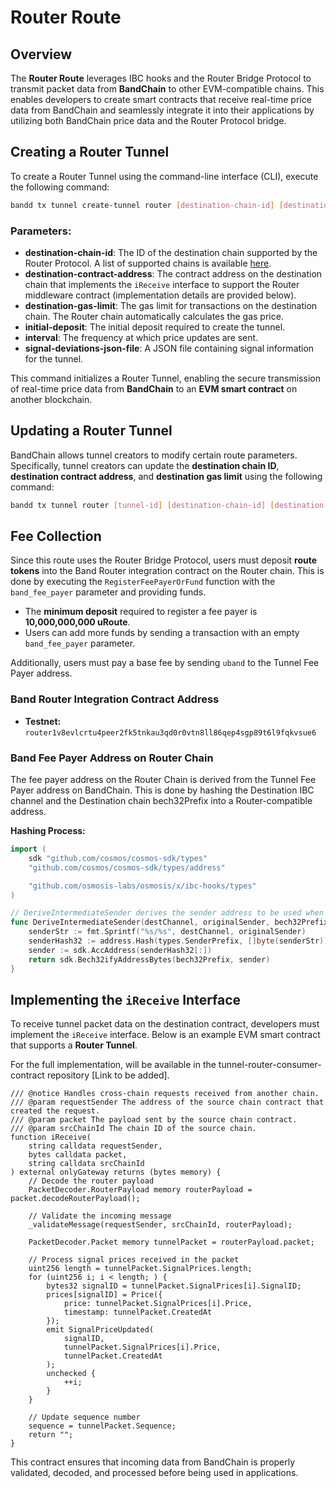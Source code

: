 # Router Route

## Overview

The **Router Route** leverages IBC hooks and the Router Bridge Protocol to transmit packet data from **BandChain** to other EVM-compatible chains. This enables developers to create smart contracts that receive real-time price data from BandChain and seamlessly integrate it into their applications by utilizing both BandChain price data and the Router Protocol bridge.

## Creating a Router Tunnel

To create a Router Tunnel using the command-line interface (CLI), execute the following command:

```bash
bandd tx tunnel create-tunnel router [destination-chain-id] [destination-contract-address] [destination-gas-limit] [initial-deposit] [interval] [signal-deviations-json-file]
```

### Parameters:

- **destination-chain-id**: The ID of the destination chain supported by the Router Protocol. A list of supported chains is available [here](https://docs.routerprotocol.com/networks/supported-chains/).
- **destination-contract-address**: The contract address on the destination chain that implements the `iReceive` interface to support the Router middleware contract (implementation details are provided below).
- **destination-gas-limit**: The gas limit for transactions on the destination chain. The Router chain automatically calculates the gas price.
- **initial-deposit**: The initial deposit required to create the tunnel.
- **interval**: The frequency at which price updates are sent.
- **signal-deviations-json-file**: A JSON file containing signal information for the tunnel.

This command initializes a Router Tunnel, enabling the secure transmission of real-time price data from **BandChain** to an **EVM smart contract** on another blockchain.

## Updating a Router Tunnel

BandChain allows tunnel creators to modify certain route parameters. Specifically, tunnel creators can update the **destination chain ID**, **destination contract address**, and **destination gas limit** using the following command:

```bash
bandd tx tunnel router [tunnel-id] [destination-chain-id] [destination-contract-address] [destination-gas-limit]
```

## Fee Collection

Since this route uses the Router Bridge Protocol, users must deposit **route tokens** into the Band Router integration contract on the Router chain. This is done by executing the `RegisterFeePayerOrFund` function with the `band_fee_payer` parameter and providing funds.

- The **minimum deposit** required to register a fee payer is **10,000,000,000 uRoute**.
- Users can add more funds by sending a transaction with an empty `band_fee_payer` parameter.

Additionally, users must pay a base fee by sending `uband` to the Tunnel Fee Payer address.

### Band Router Integration Contract Address

- **Testnet:** `router1v8evlcrtu4peer2fk5tnkau3qd0r0vtn8ll86qep4sgp89t6l9fqkvsue6`

### Band Fee Payer Address on Router Chain

The fee payer address on the Router Chain is derived from the Tunnel Fee Payer address on BandChain. This is done by hashing the Destination IBC channel and the Destination chain bech32Prefix into a Router-compatible address.

**Hashing Process:**

```go
import (
    sdk "github.com/cosmos/cosmos-sdk/types"
    "github.com/cosmos/cosmos-sdk/types/address"

    "github.com/osmosis-labs/osmosis/x/ibc-hooks/types"
)

// DeriveIntermediateSender derives the sender address to be used when calling wasm hooks
func DeriveIntermediateSender(destChannel, originalSender, bech32Prefix string) (string, error) {
    senderStr := fmt.Sprintf("%s/%s", destChannel, originalSender)
    senderHash32 := address.Hash(types.SenderPrefix, []byte(senderStr))
    sender := sdk.AccAddress(senderHash32[:])
    return sdk.Bech32ifyAddressBytes(bech32Prefix, sender)
}
```

## Implementing the `iReceive` Interface

To receive tunnel packet data on the destination contract, developers must implement the `iReceive` interface. Below is an example EVM smart contract that supports a **Router Tunnel**.

For the full implementation, will be available in the tunnel-router-consumer-contract repository [Link to be added].

```solidity
/// @notice Handles cross-chain requests received from another chain.
/// @param requestSender The address of the source chain contract that created the request.
/// @param packet The payload sent by the source chain contract.
/// @param srcChainId The chain ID of the source chain.
function iReceive(
    string calldata requestSender,
    bytes calldata packet,
    string calldata srcChainId
) external onlyGateway returns (bytes memory) {
    // Decode the router payload
    PacketDecoder.RouterPayload memory routerPayload = packet.decodeRouterPayload();

    // Validate the incoming message
    _validateMessage(requestSender, srcChainId, routerPayload);

    PacketDecoder.Packet memory tunnelPacket = routerPayload.packet;

    // Process signal prices received in the packet
    uint256 length = tunnelPacket.SignalPrices.length;
    for (uint256 i; i < length; ) {
        bytes32 signalID = tunnelPacket.SignalPrices[i].SignalID;
        prices[signalID] = Price({
            price: tunnelPacket.SignalPrices[i].Price,
            timestamp: tunnelPacket.CreatedAt
        });
        emit SignalPriceUpdated(
            signalID,
            tunnelPacket.SignalPrices[i].Price,
            tunnelPacket.CreatedAt
        );
        unchecked {
            ++i;
        }
    }

    // Update sequence number
    sequence = tunnelPacket.Sequence;
    return "";
}
```

This contract ensures that incoming data from BandChain is properly validated, decoded, and processed before being used in applications.
